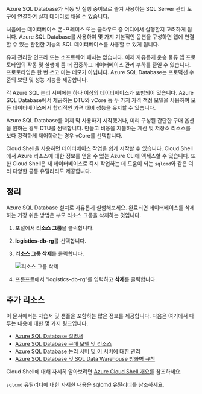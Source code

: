 Azure SQL Database가 작동 및 실행 중이므로 즐겨 사용하는 SQL Server 관리 도구에 연결하여 실제 데이터로 채울 수 있습니다.

처음에는 데이터베이스 온-프레미스 또는 클라우드 중 어디에서 실행할지 고려하게 됩니다. Azure SQL Database를 사용하여 몇 가지 기본적인 옵션을 구성하면 앱에 연결할 수 있는 완전한 기능의 SQL 데이터베이스를 사용할 수 있게 됩니다.

유지 관리할 인프라 또는 소프트웨어 패치는 없습니다. 이제 자유롭게 운송 물류 앱 프로토타입의 작동 및 실행에 좀 더 집중하고 데이터베이스 관리 부하를 줄일 수 있습니다. 프로토타입은 한 번 쓰고 마는 데모가 아닙니다. Azure SQL Database는 프로덕션 수준의 보안 및 성능 기능을 제공합니다.

각 Azure SQL 논리 서버에는 하나 이상의 데이터베이스가 포함되어 있습니다. Azure SQL Database에서 제공하는 DTU와 vCore 등 두 가지 가격 책정 모델을 사용하여 모든 데이터베이스에서 합리적인 가격 대비 성능을 유지할 수 있습니다.

Azure SQL Database를 이제 막 사용하기 시작했거나, 미리 구성된 간단한 구매 옵션을 원하는 경우 DTU를 선택합니다. 만들고 비용을 지불하는 계산 및 저장소 리소스를 보다 강력하게 제어하려는 경우 vCore를 선택합니다.

Cloud Shell을 사용하면 데이터베이스 작업을 쉽게 시작할 수 있습니다. Cloud Shell에서 Azure 리소스에 대한 정보를 얻을 수 있는 Azure CLI에 액세스할 수 있습니다. 또한 Cloud Shell은 새 데이터베이스로 즉시 작업하는 데 도움이 되는 `sqlcmd`와 같은 여러 다양한 공통 유틸리티도 제공합니다.

## <a name="cleanup"></a>정리

Azure SQL Database 설치로 자유롭게 실험해보세요. 완료되면 데이터베이스를 삭제하는 가장 쉬운 방법은 부모 리소스 그룹을 삭제하는 것입니다.

1. 포털에서 **리소스 그룹**을 클릭합니다.
1. **logistics-db-rg**를 선택합니다.
1. **리소스 그룹 삭제**를 클릭합니다.

    ![리소스 그룹 삭제](../media-draft/delete-rg.png)
1. 프롬프트에서 “logistics-db-rg”를 입력하고 **삭제**를 클릭합니다.

## <a name="additional-resources"></a>추가 리소스

이 문서에서는 자습서 및 샘플을 포함하는 많은 정보를 제공합니다. 다음은 여기에서 다루는 내용에 대한 몇 가지 링크입니다.

* [Azure SQL Database 설명서](https://docs.microsoft.com/en-us/azure/sql-database/)
* [Azure SQL Database 구매 모델 및 리소스](https://docs.microsoft.com/en-us/azure/sql-database/sql-database-service-tiers)
* [Azure SQL Database 논리 서버 및 이 서버에 대한 관리](https://docs.microsoft.com/en-us/azure/sql-database/sql-database-logical-servers)
* [Azure SQL Database 및 SQL Data Warehouse 방화벽 규칙](https://docs.microsoft.com/en-us/azure/sql-database/sql-database-firewall-configure)

Cloud Shell에 대해 자세히 알아보려면 [Azure Cloud Shell 개요](https://docs.microsoft.com/en-us/azure/cloud-shell/overview)를 참조하세요.

`sqlcmd` 유틸리티에 대한 자세한 내용은 [sqlcmd 유틸리티](https://docs.microsoft.com/en-us/sql/tools/sqlcmd-utility?view=sql-server-2017)를 참조하세요.
